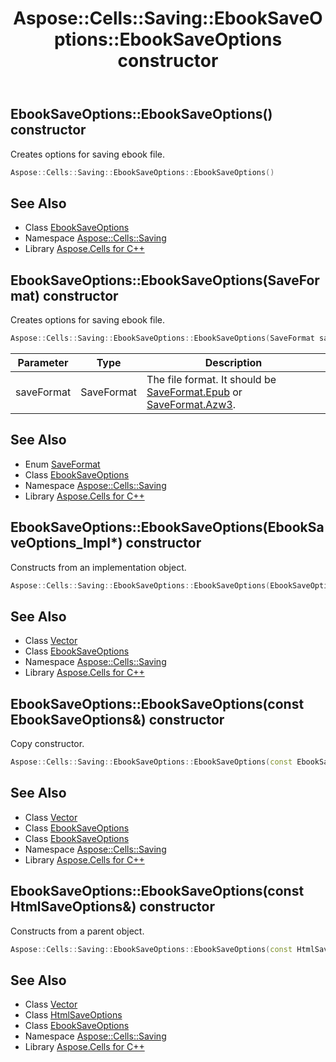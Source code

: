﻿---
title: Aspose::Cells::Saving::EbookSaveOptions::EbookSaveOptions constructor
linktitle: EbookSaveOptions
second_title: Aspose.Cells for C++ API Reference
description: 'Aspose::Cells::Saving::EbookSaveOptions::EbookSaveOptions constructor. Creates options for saving ebook file in C++.'
type: docs
weight: 100
url: /cpp/aspose.cells.saving/ebooksaveoptions/ebooksaveoptions/
---
## EbookSaveOptions::EbookSaveOptions() constructor


Creates options for saving ebook file.

```cpp
Aspose::Cells::Saving::EbookSaveOptions::EbookSaveOptions()
```

## See Also

* Class [EbookSaveOptions](../)
* Namespace [Aspose::Cells::Saving](../../)
* Library [Aspose.Cells for C++](../../../)
## EbookSaveOptions::EbookSaveOptions(SaveFormat) constructor


Creates options for saving ebook file.

```cpp
Aspose::Cells::Saving::EbookSaveOptions::EbookSaveOptions(SaveFormat saveFormat)
```


| Parameter | Type | Description |
| --- | --- | --- |
| saveFormat | SaveFormat | The file format. It should be [SaveFormat.Epub](../../../aspose.cells/saveformat/) or [SaveFormat.Azw3](../../../aspose.cells/saveformat/). |

## See Also

* Enum [SaveFormat](../../../aspose.cells/saveformat/)
* Class [EbookSaveOptions](../)
* Namespace [Aspose::Cells::Saving](../../)
* Library [Aspose.Cells for C++](../../../)
## EbookSaveOptions::EbookSaveOptions(EbookSaveOptions_Impl*) constructor


Constructs from an implementation object.

```cpp
Aspose::Cells::Saving::EbookSaveOptions::EbookSaveOptions(EbookSaveOptions_Impl *impl)
```

## See Also

* Class [Vector](../../../aspose.cells/vector/)
* Class [EbookSaveOptions](../)
* Namespace [Aspose::Cells::Saving](../../)
* Library [Aspose.Cells for C++](../../../)
## EbookSaveOptions::EbookSaveOptions(const EbookSaveOptions\&) constructor


Copy constructor.

```cpp
Aspose::Cells::Saving::EbookSaveOptions::EbookSaveOptions(const EbookSaveOptions &src)
```

## See Also

* Class [Vector](../../../aspose.cells/vector/)
* Class [EbookSaveOptions](../)
* Class [EbookSaveOptions](../)
* Namespace [Aspose::Cells::Saving](../../)
* Library [Aspose.Cells for C++](../../../)
## EbookSaveOptions::EbookSaveOptions(const HtmlSaveOptions\&) constructor


Constructs from a parent object.

```cpp
Aspose::Cells::Saving::EbookSaveOptions::EbookSaveOptions(const HtmlSaveOptions &src)
```

## See Also

* Class [Vector](../../../aspose.cells/vector/)
* Class [HtmlSaveOptions](../../../aspose.cells/htmlsaveoptions/)
* Class [EbookSaveOptions](../)
* Namespace [Aspose::Cells::Saving](../../)
* Library [Aspose.Cells for C++](../../../)
